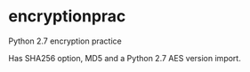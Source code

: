 # encryptionprac
Python 2.7 encryption practice

Has SHA256 option, MD5 and a Python 2.7 AES version import.
